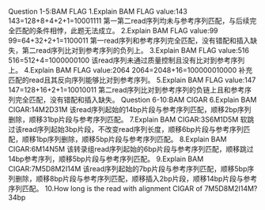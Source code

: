 Question 1-5:BAM FLAG
1.Explain BAM FLAG value:143
  143=128+8+4+2+1=10001111
第一第二read序列均未与参考序列匹配，与后续完全匹配的条件相悖，此题无法成立。
2.Explain BAM FLAG value:99
  99=64+32+2+1=1100011
第一read序列和参考序列完全匹配，没有错配和插入缺失，第二read序列比对到参考序列的负列上。
3.Explain BAM FLAG value:516
  516=512+4=1000000100
该read序列未通过质量控制且没有比对到参考序列上。
4.Explain BAM FLAG value:2064
  2064=2048+16=100000010000
补充匹配的read且其反向序列能够比对到参考序列。
5.Explain BAM FLAG value:147
  147=128+16+2+1=10010011
第二read序列比对到参考序列的负链上且和参考序列完全匹配，没有错配和插入缺失。
Question 6-10:BAM CIGAR
6.Explain BAM CIGAR:14M2D31M
该read序列起始的14bp片段与参考序列匹配，顺移2bp序列删除，顺移31bp片段与参考序列匹配。
7.Explain BAM CIGAR:3S6M1D5M
软跳过该read序列起始3bp片段，不改变read序列长度，顺移6bp片段与参考序列匹配，顺移1bp序列删除，顺移5bp片段与参考序列匹配。
8.Explain BAM CIGAR:6M14N5M
该转录组read序列起始的6bp片段与参考序列匹配，顺移跳过14bp参考序列，顺移5bp片段与参考序列匹配。
9.Explain BAM CIGAR:7M5D8M2I14M
该read序列起始的7bp片段与参考序列匹配，顺移5bp序列删除，顺移8bp片段与参考序列匹配，顺移插入2bp片段，顺移14bp片段与参考序列匹配。
10.How long is the read with alignment CIGAR of 7M5D8M2I14M?
34bp
